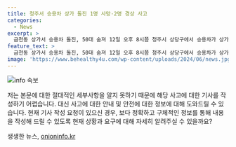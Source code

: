 ```yaml
---
title: 청주서 승용차 상가 돌진 1명 사망·2명 경상 사고
categories:
  - News
excerpt: >
  금천동 상가서 승용차 돌진, 50대 숨져 12일 오후 8시쯤 청주시 상당구에서 승용차가 상가로 돌진하는 사고가 발생했습니다. 사고로 50대 상가 직원이 심정지 상태로 병원으로 옮겨졌지만 숨졌습니다. 운전자는 보행자를 피하려다고 진술했으며, 경찰은 블랙박스와 CCTV 자료를 조사 중입니다. 10대 보행자와 20대 운전자는 경미한 부상을 입었습니다.
feature_text: >
  금천동 상가서 승용차 돌진, 50대 숨져 12일 오후 8시쯤 청주시 상당구에서 승용차가 상가로 돌진하는 사고가 발생했습니다. 사고로 50대 상가 직원이 심정지 상태로 병원으로 옮겨졌지만 숨졌습니다. 운전자는 보행자를 피하려다고 진술했으며, 경찰은 블랙박스와 CCTV 자료를 조사 중입니다. 10대 보행자와 20대 운전자는 경미한 부상을 입었습니다.
image: 'https://www.behealthy4u.com/wp-content/uploads/2024/06/news.jpg'
---
```


<p><img src="https://www.behealthy4u.com/wp-content/uploads/2024/06/news.jpg" alt="info 속보" /></p>

<p>저는 본문에 대한 절대적인 세부사항을 알지 못하기 때문에 해당 사고에 대한 기사를 작성하기 어렵습니다. 대신 사고에 대한 안내 및 안전에 대한 정보에 대해 도와드릴 수 있습니다. 현재 기사 작성 요청이 있으신 경우, 보다 정확하고 구체적인 정보를 통해 내용을 작성해 드릴 수 있도록 현재 상황과 요구에 대해 자세히 알려주실 수 있을까요?</p>
생생한 뉴스, <a href="https://onioninfo.kr" rel="dofollow">onioninfo.kr</a>


